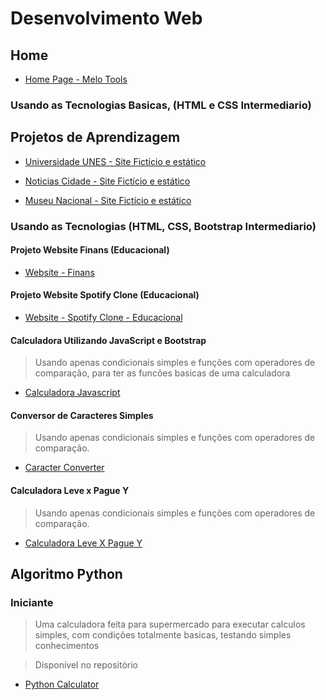 # Desenvolvimento Web

## Home
* <a href="https://joaolucastecnology.github.io/webfy/projetos-pessoais/conversor/home.html" target="_blank">Home Page - Melo Tools</a>

### Usando as Tecnologias Basicas, (HTML e CSS Intermediario)
## Projetos de Aprendizagem

* <a href="https://joaolucastecnology.github.io/webfy/projetos-pessoais/universidade-unes/index.html" target="_blank">Universidade UNES - Site Fictício e estático</a>

* <a href="https://joaolucastecnology.github.io/webfy/projetos-pessoais/noticias-cidade/index.html" target="_blank">Noticias Cidade - Site Fictício e estático</a>

* <a href="https://joaolucastecnology.github.io/webfy/projetos-pessoais/museu-nacional/index.html" target="_blank">Museu Nacional - Site Fictício e estático</a>

### Usando as Tecnologias (HTML, CSS, Bootstrap Intermediario)

#### Projeto Website Finans (Educacional)
* <a href="https://joaolucastecnology.github.io/webfy/projetos-pessoais/finans/index.html" target="_blank">Website - Finans</a>

#### Projeto Website Spotify Clone (Educacional)
* <a href="https://joaolucastecnology.github.io/webfy/projetos-pessoais/Spotify/index.html" target="_blank">Website - Spotify Clone - Educacional</a>

#### Calculadora Utilizando JavaScript e Bootstrap
> Usando apenas condicionais simples e funções com operadores de comparação, para ter as funcões basicas de uma calculadora
* <a href="https://joaolucastecnology.github.io/webfy/projetos-pessoais/calculadora-js/index.html" target="_blank">Calculadora Javascript</a>

#### Conversor de Caracteres Simples
> Usando apenas condicionais simples e funções com operadores de comparação.
* <a href="https://joaolucastecnology.github.io/webfy/projetos-pessoais/conversor/index.html" target="_blank">Caracter Converter</a>

#### Calculadora Leve x Pague Y
> Usando apenas condicionais simples e funções com operadores de comparação.
* <a href="https://joaolucastecnology.github.io/webfy/projetos-pessoais/conversor/calc-supermarket.html" target="_blank">Calculadora Leve X Pague Y</a>


 





## Algoritmo Python

### Iniciante

> Uma calculadora feita para supermercado para executar calculos simples, com condições totalmente basicas, testando simples conhecimentos

> Disponível no repositório 

* <a href="https://calculos.joaolucaslucas.repl.run/" target="_blank">Python Calculator </a>
